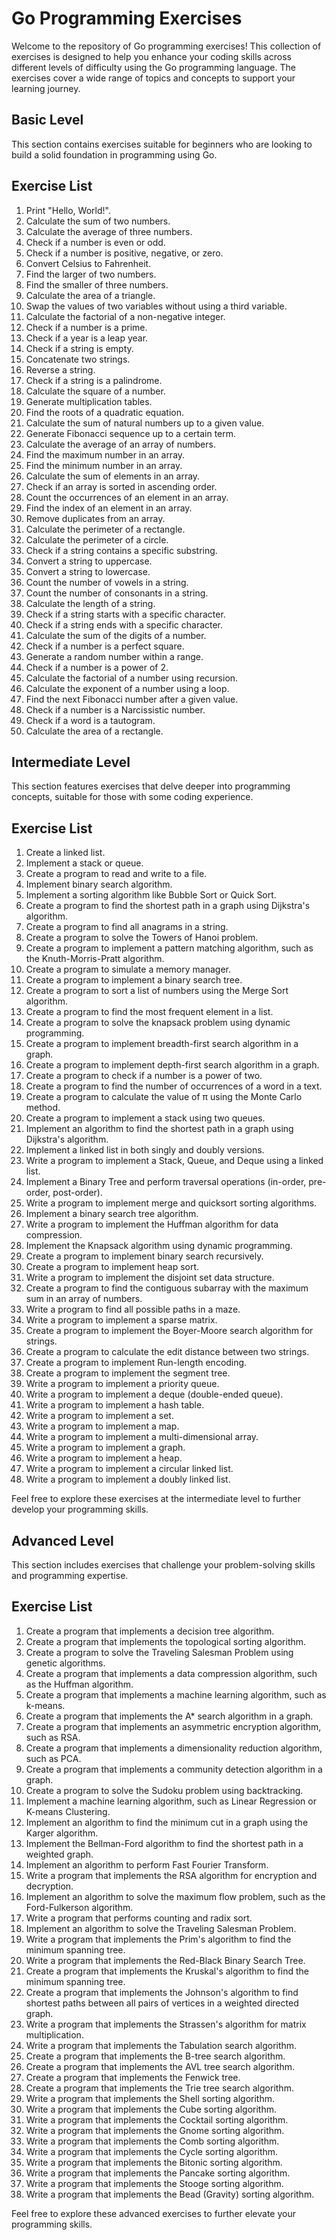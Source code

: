 # Go Programming Exercises

Welcome to the repository of Go programming exercises! This collection of exercises is designed to help you enhance your coding skills across different levels of difficulty using the Go programming language. The exercises cover a wide range of topics and concepts to support your learning journey.

## Basic Level

This section contains exercises suitable for beginners who are looking to build a solid foundation in programming using Go.

## Exercise List

1. Print "Hello, World!".
2. Calculate the sum of two numbers.
3. Calculate the average of three numbers.
4. Check if a number is even or odd.
5. Check if a number is positive, negative, or zero.
6. Convert Celsius to Fahrenheit.
7. Find the larger of two numbers.
8. Find the smaller of three numbers.
9. Calculate the area of a triangle.
10. Swap the values of two variables without using a third variable.
11. Calculate the factorial of a non-negative integer.
12. Check if a number is a prime.
13. Check if a year is a leap year.
14. Check if a string is empty.
15. Concatenate two strings.
16. Reverse a string.
17. Check if a string is a palindrome.
18. Calculate the square of a number.
19. Generate multiplication tables.
20. Find the roots of a quadratic equation.
21. Calculate the sum of natural numbers up to a given value.
22. Generate Fibonacci sequence up to a certain term.
23. Calculate the average of an array of numbers.
24. Find the maximum number in an array.
25. Find the minimum number in an array.
26. Calculate the sum of elements in an array.
27. Check if an array is sorted in ascending order.
28. Count the occurrences of an element in an array.
29. Find the index of an element in an array.
30. Remove duplicates from an array.
31. Calculate the perimeter of a rectangle.
32. Calculate the perimeter of a circle.
33. Check if a string contains a specific substring.
34. Convert a string to uppercase.
35. Convert a string to lowercase.
36. Count the number of vowels in a string.
37. Count the number of consonants in a string.
38. Calculate the length of a string.
39. Check if a string starts with a specific character.
40. Check if a string ends with a specific character.
41. Calculate the sum of the digits of a number.
42. Check if a number is a perfect square.
43. Generate a random number within a range.
44. Check if a number is a power of 2.
45. Calculate the factorial of a number using recursion.
46. Calculate the exponent of a number using a loop.
47. Find the next Fibonacci number after a given value.
48. Check if a number is a Narcissistic number.
49. Check if a word is a tautogram.
50. Calculate the area of a rectangle.

## Intermediate Level

This section features exercises that delve deeper into programming concepts, suitable for those with some coding experience.

## Exercise List

1. Create a linked list.
2. Implement a stack or queue.
3. Create a program to read and write to a file.
4. Implement binary search algorithm.
5. Implement a sorting algorithm like Bubble Sort or Quick Sort.
6. Create a program to find the shortest path in a graph using Dijkstra's algorithm.
7. Create a program to find all anagrams in a string.
8. Create a program to solve the Towers of Hanoi problem.
9. Create a program to implement a pattern matching algorithm, such as the Knuth-Morris-Pratt algorithm.
10. Create a program to simulate a memory manager.
11. Create a program to implement a binary search tree.
12. Create a program to sort a list of numbers using the Merge Sort algorithm.
13. Create a program to find the most frequent element in a list.
14. Create a program to solve the knapsack problem using dynamic programming.
15. Create a program to implement breadth-first search algorithm in a graph.
16. Create a program to implement depth-first search algorithm in a graph.
17. Create a program to check if a number is a power of two.
18. Create a program to find the number of occurrences of a word in a text.
19. Create a program to calculate the value of π using the Monte Carlo method.
20. Create a program to implement a stack using two queues.
21. Implement an algorithm to find the shortest path in a graph using Dijkstra's algorithm.
22. Implement a linked list in both singly and doubly versions.
23. Write a program to implement a Stack, Queue, and Deque using a linked list.
24. Implement a Binary Tree and perform traversal operations (in-order, pre-order, post-order).
25. Write a program to implement merge and quicksort sorting algorithms.
26. Implement a binary search tree algorithm.
27. Write a program to implement the Huffman algorithm for data compression.
28. Implement the Knapsack algorithm using dynamic programming.
29. Create a program to implement binary search recursively.
30. Create a program to implement heap sort.
31. Write a program to implement the disjoint set data structure.
32. Create a program to find the contiguous subarray with the maximum sum in an array of numbers.
33. Write a program to find all possible paths in a maze.
34. Write a program to implement a sparse matrix.
35. Create a program to implement the Boyer-Moore search algorithm for strings.
36. Create a program to calculate the edit distance between two strings.
37. Create a program to implement Run-length encoding.
38. Create a program to implement the segment tree.
39. Write a program to implement a priority queue.
40. Write a program to implement a deque (double-ended queue).
41. Write a program to implement a hash table.
42. Write a program to implement a set.
43. Write a program to implement a map.
44. Write a program to implement a multi-dimensional array.
45. Write a program to implement a graph.
46. Write a program to implement a heap.
47. Write a program to implement a circular linked list.
48. Write a program to implement a doubly linked list.

Feel free to explore these exercises at the intermediate level to further develop your programming skills.

## Advanced Level

This section includes exercises that challenge your problem-solving skills and programming expertise.

## Exercise List

1. Create a program that implements a decision tree algorithm.
2. Create a program that implements the topological sorting algorithm.
3. Create a program to solve the Traveling Salesman Problem using genetic algorithms.
4. Create a program that implements a data compression algorithm, such as the Huffman algorithm.
5. Create a program that implements a machine learning algorithm, such as k-means.
6. Create a program that implements the A* search algorithm in a graph.
7. Create a program that implements an asymmetric encryption algorithm, such as RSA.
8. Create a program that implements a dimensionality reduction algorithm, such as PCA.
9. Create a program that implements a community detection algorithm in a graph.
10. Create a program to solve the Sudoku problem using backtracking.
11. Implement a machine learning algorithm, such as Linear Regression or K-means Clustering.
12. Implement an algorithm to find the minimum cut in a graph using the Karger algorithm.
13. Implement the Bellman-Ford algorithm to find the shortest path in a weighted graph.
14. Implement an algorithm to perform Fast Fourier Transform.
15. Write a program that implements the RSA algorithm for encryption and decryption.
16. Implement an algorithm to solve the maximum flow problem, such as the Ford-Fulkerson algorithm.
17. Write a program that performs counting and radix sort.
18. Implement an algorithm to solve the Traveling Salesman Problem.
19. Write a program that implements the Prim's algorithm to find the minimum spanning tree.
20. Write a program that implements the Red-Black Binary Search Tree.
21. Create a program that implements the Kruskal's algorithm to find the minimum spanning tree.
22. Create a program that implements the Johnson's algorithm to find shortest paths between all pairs of vertices in a weighted directed graph.
23. Write a program that implements the Strassen's algorithm for matrix multiplication.
24. Write a program that implements the Tabulation search algorithm.
25. Create a program that implements the B-tree search algorithm.
26. Create a program that implements the AVL tree search algorithm.
27. Create a program that implements the Fenwick tree.
28. Create a program that implements the Trie tree search algorithm.
29. Write a program that implements the Shell sorting algorithm.
30. Write a program that implements the Cube sorting algorithm.
31. Write a program that implements the Cocktail sorting algorithm.
32. Write a program that implements the Gnome sorting algorithm.
33. Write a program that implements the Comb sorting algorithm.
34. Write a program that implements the Cycle sorting algorithm.
35. Write a program that implements the Bitonic sorting algorithm.
36. Write a program that implements the Pancake sorting algorithm.
37. Write a program that implements the Stooge sorting algorithm.
38. Write a program that implements the Bead (Gravity) sorting algorithm.

Feel free to explore these advanced exercises to further elevate your programming skills.
